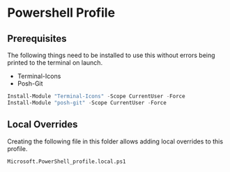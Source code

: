 # Powershell Profile

## Prerequisites

The following things need to be installed to use this without errors being printed to the terminal on launch.

- Terminal-Icons
- Posh-Git

```ps1
Install-Module "Terminal-Icons" -Scope CurrentUser -Force
Install-Module "posh-git" -Scope CurrentUser -Force
```

## Local Overrides

Creating the following file in this folder allows adding local overrides to this profile.

`Microsoft.PowerShell_profile.local.ps1`
